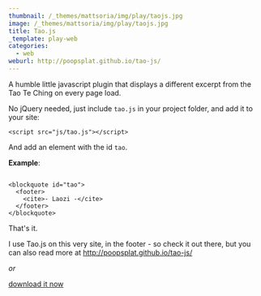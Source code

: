 ```yaml
---
thumbnail: /_themes/mattsoria/img/play/taojs.jpg
image: /_themes/mattsoria/img/play/taojs.jpg
title: Tao.js
_template: play-web
categories:
  - web
weburl: http://poopsplat.github.io/tao-js/
---
```

<p>
	A humble little javascript plugin that displays a different excerpt from the Tao Te Ching on every page load.
</p>

<p>No jQuery needed, just include <code>tao.js</code> in your project folder, and add it to your site:</p>

<pre><code class="lang-markup">&lt;script src="js/tao.js"&gt;&lt;/script&gt;
</code></pre>

<p>And add an element with the id <code>tao</code>.  </p>

<p><strong>Example</strong>:</p>

<pre><code class="lang-markup">
&lt;blockquote id="tao"&gt;
  &lt;footer&gt;
    &lt;cite&gt;- Laozi -&lt;/cite&gt;
  &lt;/footer&gt;
&lt;/blockquote&gt;
</code></pre>

<p>That's it.</p>

<p>I use Tao.js on this very site, in the footer - so check it out there, but you can also read more at <a href="http://poopsplat.github.io/tao-js/">http://poopsplat.github.io/tao-js/</a></p>

<p><em>or</em></p>

<p><a class="btn" href="https://github.com/poopsplat/tao-js/zipball/master">download it now</a></p>
